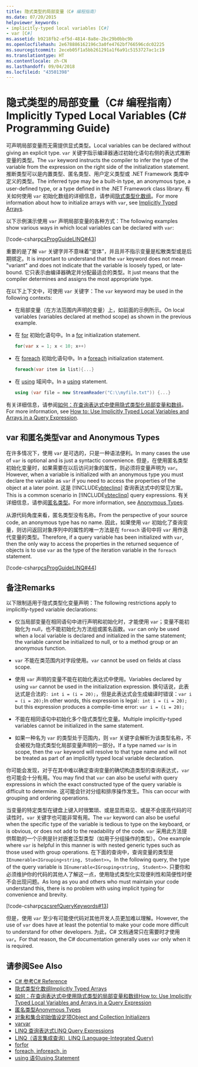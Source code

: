 ```yaml
---
title: 隐式类型的局部变量（C# 编程指南）
ms.date: 07/20/2015
helpviewer_keywords:
- implicitly-typed local variables [C#]
- var [C#]
ms.assetid: b9218fb2-ef5d-4814-8a8e-2bc29b0bbc9b
ms.openlocfilehash: 2e678886162196c3a0fe4762bf766596cdc02225
ms.sourcegitcommit: 2eceb05f1a5bb261291a1f6a91c5153727ac1c19
ms.translationtype: HT
ms.contentlocale: zh-CN
ms.lasthandoff: 09/04/2018
ms.locfileid: "43501398"
---
```

# <a name="implicitly-typed-local-variables-c-programming-guide"></a><span data-ttu-id="227b6-102">隐式类型的局部变量（C# 编程指南）</span><span class="sxs-lookup"><span data-stu-id="227b6-102">Implicitly Typed Local Variables (C# Programming Guide)</span></span>
<span data-ttu-id="227b6-103">可声明局部变量而无需提供显式类型。</span><span class="sxs-lookup"><span data-stu-id="227b6-103">Local variables can be declared without giving an explicit type.</span></span> <span data-ttu-id="227b6-104">`var` 关键字指示编译器通过初始化语句右侧的表达式推断变量的类型。</span><span class="sxs-lookup"><span data-stu-id="227b6-104">The `var` keyword instructs the compiler to infer the type of the variable from the expression on the right side of the initialization statement.</span></span> <span data-ttu-id="227b6-105">推断类型可以是内置类型、匿名类型、用户定义类型或 .NET Framework 类库中定义的类型。</span><span class="sxs-lookup"><span data-stu-id="227b6-105">The inferred type may be a built-in type, an anonymous type, a user-defined type, or a type defined in the .NET Framework class library.</span></span> <span data-ttu-id="227b6-106">有关如何使用 `var` 初始化数组的详细信息，请参阅[隐式类型化数组](../../../csharp/programming-guide/arrays/implicitly-typed-arrays.md)。</span><span class="sxs-lookup"><span data-stu-id="227b6-106">For more information about how to initialize arrays with `var`, see [Implicitly Typed Arrays](../../../csharp/programming-guide/arrays/implicitly-typed-arrays.md).</span></span>  
  
 <span data-ttu-id="227b6-107">以下示例演示使用 `var` 声明局部变量的各种方式：</span><span class="sxs-lookup"><span data-stu-id="227b6-107">The following examples show various ways in which local variables can be declared with `var`:</span></span>  
  
 [!code-csharp[csProgGuideLINQ#43](../../../csharp/programming-guide/arrays/codesnippet/CSharp/implicitly-typed-local-variables_1.cs)]  
  
 <span data-ttu-id="227b6-108">重要的是了解 `var` 关键字并不意味着“变体”，并且并不指示变量是松散类型或是后期绑定。</span><span class="sxs-lookup"><span data-stu-id="227b6-108">It is important to understand that the `var` keyword does not mean "variant" and does not indicate that the variable is loosely typed, or late-bound.</span></span> <span data-ttu-id="227b6-109">它只表示由编译器确定并分配最适合的类型。</span><span class="sxs-lookup"><span data-stu-id="227b6-109">It just means that the compiler determines and assigns the most appropriate type.</span></span>  
  
 <span data-ttu-id="227b6-110">在以下上下文中，可使用 `var` 关键字：</span><span class="sxs-lookup"><span data-stu-id="227b6-110">The `var` keyword may be used in the following contexts:</span></span>  
  
-   <span data-ttu-id="227b6-111">在局部变量（在方法范围内声明的变量）上，如前面的示例所示。</span><span class="sxs-lookup"><span data-stu-id="227b6-111">On local variables (variables declared at method scope) as shown in the previous example.</span></span>  
  
-   <span data-ttu-id="227b6-112">在 [for](../../../csharp/language-reference/keywords/for.md) 初始化语句中。</span><span class="sxs-lookup"><span data-stu-id="227b6-112">In a [for](../../../csharp/language-reference/keywords/for.md) initialization statement.</span></span>  
  
    ```csharp  
    for(var x = 1; x < 10; x++)  
    ```  
  
-   <span data-ttu-id="227b6-113">在 [foreach](../../../csharp/language-reference/keywords/foreach-in.md) 初始化语句中。</span><span class="sxs-lookup"><span data-stu-id="227b6-113">In a [foreach](../../../csharp/language-reference/keywords/foreach-in.md) initialization statement.</span></span>  
  
    ```csharp  
    foreach(var item in list){...}  
    ```  
  
-   <span data-ttu-id="227b6-114">在 [using](../../../csharp/language-reference/keywords/using-statement.md) 域间中。</span><span class="sxs-lookup"><span data-stu-id="227b6-114">In a [using](../../../csharp/language-reference/keywords/using-statement.md) statement.</span></span>  
  
    ```csharp  
    using (var file = new StreamReader("C:\\myfile.txt")) {...}  
    ```  
  
 <span data-ttu-id="227b6-115">有关详细信息，请参阅[如何：在查询表达式中使用隐式类型化局部变量和数组](../../../csharp/programming-guide/classes-and-structs/how-to-use-implicitly-typed-local-variables-and-arrays-in-a-query-expression.md)。</span><span class="sxs-lookup"><span data-stu-id="227b6-115">For more information, see [How to: Use Implicitly Typed Local Variables and Arrays in a Query Expression](../../../csharp/programming-guide/classes-and-structs/how-to-use-implicitly-typed-local-variables-and-arrays-in-a-query-expression.md).</span></span>  
  
## <a name="var-and-anonymous-types"></a><span data-ttu-id="227b6-116">var 和匿名类型</span><span class="sxs-lookup"><span data-stu-id="227b6-116">var and Anonymous Types</span></span>  
 <span data-ttu-id="227b6-117">在许多情况下，使用 `var` 是可选的，只是一种语法便利。</span><span class="sxs-lookup"><span data-stu-id="227b6-117">In many cases the use of `var` is optional and is just a syntactic convenience.</span></span> <span data-ttu-id="227b6-118">但是，在使用匿名类型初始化变量时，如果需要在以后访问对象的属性，则必须将变量声明为 `var`。</span><span class="sxs-lookup"><span data-stu-id="227b6-118">However, when a variable is initialized with an anonymous type you must declare the variable as `var` if you need to access the properties of the object at a later point.</span></span> <span data-ttu-id="227b6-119">这是 [!INCLUDE[vbteclinq](~/includes/vbteclinq-md.md)] 查询表达式中的常见方案。</span><span class="sxs-lookup"><span data-stu-id="227b6-119">This is a common scenario in [!INCLUDE[vbteclinq](~/includes/vbteclinq-md.md)] query expressions.</span></span> <span data-ttu-id="227b6-120">有关详细信息，请参阅[匿名类型](../../../csharp/programming-guide/classes-and-structs/anonymous-types.md)。</span><span class="sxs-lookup"><span data-stu-id="227b6-120">For more information, see [Anonymous Types](../../../csharp/programming-guide/classes-and-structs/anonymous-types.md).</span></span>  
  
 <span data-ttu-id="227b6-121">从源代码角度来看，匿名类型没有名称。</span><span class="sxs-lookup"><span data-stu-id="227b6-121">From the perspective of your source code, an anonymous type has no name.</span></span> <span data-ttu-id="227b6-122">因此，如果使用 `var` 初始化了查询变量，则访问返回对象序列中的属性的唯一方法是在 `foreach` 语句中将 `var` 用作迭代变量的类型。</span><span class="sxs-lookup"><span data-stu-id="227b6-122">Therefore, if a query variable has been initialized with `var`, then the only way to access the properties in the returned sequence of objects is to use `var` as the type of the iteration variable in the `foreach` statement.</span></span>  
  
 [!code-csharp[csProgGuideLINQ#44](../../../csharp/programming-guide/arrays/codesnippet/CSharp/implicitly-typed-local-variables_2.cs)]  
  
## <a name="remarks"></a><span data-ttu-id="227b6-123">备注</span><span class="sxs-lookup"><span data-stu-id="227b6-123">Remarks</span></span>  
 <span data-ttu-id="227b6-124">以下限制适用于隐式类型化变量声明：</span><span class="sxs-lookup"><span data-stu-id="227b6-124">The following restrictions apply to implicitly-typed variable declarations:</span></span>  
  
-   <span data-ttu-id="227b6-125">仅当局部变量在相同语句中进行声明和初始化时，才能使用 `var`；变量不能初始化为 null，也不能初始化为方法组或匿名函数。</span><span class="sxs-lookup"><span data-stu-id="227b6-125">`var` can only be used when a local variable is declared and initialized in the same statement; the variable cannot be initialized to null, or to a method group or an anonymous function.</span></span>  
  
-   <span data-ttu-id="227b6-126">`var` 不能在类范围内对字段使用。</span><span class="sxs-lookup"><span data-stu-id="227b6-126">`var` cannot be used on fields at class scope.</span></span>  
  
-   <span data-ttu-id="227b6-127">使用 `var` 声明的变量不能在初始化表达式中使用。</span><span class="sxs-lookup"><span data-stu-id="227b6-127">Variables declared by using `var` cannot be used in the initialization expression.</span></span> <span data-ttu-id="227b6-128">换句话说，此表达式是合法的`: int i = (i = 20);`，但是此表达式会生成编译时错误：`var i = (i = 20);`</span><span class="sxs-lookup"><span data-stu-id="227b6-128">In other words, this expression is legal`: int i = (i = 20);` but this expression produces a compile-time error: `var i = (i = 20);`</span></span>  
  
-   <span data-ttu-id="227b6-129">不能在相同语句中初始化多个隐式类型化变量。</span><span class="sxs-lookup"><span data-stu-id="227b6-129">Multiple implicitly-typed variables cannot be initialized in the same statement.</span></span>  
  
-   <span data-ttu-id="227b6-130">如果一种名为 `var` 的类型处于范围内，则 `var` 关键字会解析为该类型名称，不会被视为隐式类型化局部变量声明的一部分。</span><span class="sxs-lookup"><span data-stu-id="227b6-130">If a type named `var` is in scope, then the `var` keyword will resolve to that type name and will not be treated as part of an implicitly typed local variable declaration.</span></span>  
  
 <span data-ttu-id="227b6-131">你可能会发现，对于在其中难以确定查询变量的确切构造类型的查询表达式，`var` 也可能会十分有用。</span><span class="sxs-lookup"><span data-stu-id="227b6-131">You may find that `var` can also be useful with query expressions in which the exact constructed type of the query variable is difficult to determine.</span></span> <span data-ttu-id="227b6-132">这可能会针对分组和排序操作发生。</span><span class="sxs-lookup"><span data-stu-id="227b6-132">This can occur with grouping and ordering operations.</span></span>  
  
 <span data-ttu-id="227b6-133">当变量的特定类型在键盘上键入时很繁琐、或是显而易见、或是不会提高代码的可读性时，`var` 关键字也可能非常有用。</span><span class="sxs-lookup"><span data-stu-id="227b6-133">The `var` keyword can also be useful when the specific type of the variable is tedious to type on the keyboard, or is obvious, or does not add to the readability of the code.</span></span> <span data-ttu-id="227b6-134">`var` 采用此方法提供帮助的一个示例是针对嵌套泛型类型（如用于分组操作的类型）。</span><span class="sxs-lookup"><span data-stu-id="227b6-134">One example where `var` is helpful in this manner is with nested generic types such as those used with group operations.</span></span> <span data-ttu-id="227b6-135">在下面的查询中，查询变量的类型是 `IEnumerable<IGrouping<string, Student>>`。</span><span class="sxs-lookup"><span data-stu-id="227b6-135">In the following query, the type of the query variable is `IEnumerable<IGrouping<string, Student>>`.</span></span> <span data-ttu-id="227b6-136">只要你和必须维护你的代码的其他人了解这一点，使用隐式类型化实现便利性和简便性时便不会出现问题。</span><span class="sxs-lookup"><span data-stu-id="227b6-136">As long as you and others who must maintain your code understand this, there is no problem with using implicit typing for convenience and brevity.</span></span>  
  
 [!code-csharp[cscsrefQueryKeywords#13](../../../csharp/language-reference/keywords/codesnippet/CSharp/implicitly-typed-local-variables_3.cs)]  
  
 <span data-ttu-id="227b6-137">但是，使用 `var` 至少有可能使代码对其他开发人员更加难以理解。</span><span class="sxs-lookup"><span data-stu-id="227b6-137">However, the use of `var` does have at least the potential to make your code more difficult to understand for other developers.</span></span> <span data-ttu-id="227b6-138">为此，C# 文档通常只在需要时才使用 `var`。</span><span class="sxs-lookup"><span data-stu-id="227b6-138">For that reason, the C# documentation generally uses `var` only when it is required.</span></span>  
  
## <a name="see-also"></a><span data-ttu-id="227b6-139">请参阅</span><span class="sxs-lookup"><span data-stu-id="227b6-139">See Also</span></span>

- [<span data-ttu-id="227b6-140">C# 参考</span><span class="sxs-lookup"><span data-stu-id="227b6-140">C# Reference</span></span>](../../../csharp/language-reference/index.md)  
- [<span data-ttu-id="227b6-141">隐式类型化数组</span><span class="sxs-lookup"><span data-stu-id="227b6-141">Implicitly Typed Arrays</span></span>](../../../csharp/programming-guide/arrays/implicitly-typed-arrays.md)  
- [<span data-ttu-id="227b6-142">如何：在查询表达式中使用隐式类型的局部变量和数组</span><span class="sxs-lookup"><span data-stu-id="227b6-142">How to: Use Implicitly Typed Local Variables and Arrays in a Query Expression</span></span>](../../../csharp/programming-guide/classes-and-structs/how-to-use-implicitly-typed-local-variables-and-arrays-in-a-query-expression.md)  
- [<span data-ttu-id="227b6-143">匿名类型</span><span class="sxs-lookup"><span data-stu-id="227b6-143">Anonymous Types</span></span>](../../../csharp/programming-guide/classes-and-structs/anonymous-types.md)  
- [<span data-ttu-id="227b6-144">对象和集合初始值设定项</span><span class="sxs-lookup"><span data-stu-id="227b6-144">Object and Collection Initializers</span></span>](../../../csharp/programming-guide/classes-and-structs/object-and-collection-initializers.md)  
- [<span data-ttu-id="227b6-145">var</span><span class="sxs-lookup"><span data-stu-id="227b6-145">var</span></span>](../../../csharp/language-reference/keywords/var.md)  
- [<span data-ttu-id="227b6-146">LINQ 查询表达式</span><span class="sxs-lookup"><span data-stu-id="227b6-146">LINQ Query Expressions</span></span>](../../../csharp/programming-guide/linq-query-expressions/index.md)  
- [<span data-ttu-id="227b6-147">LINQ（语言集成查询）</span><span class="sxs-lookup"><span data-stu-id="227b6-147">LINQ (Language-Integrated Query)</span></span>](../../../csharp/linq/index.md)  
- [<span data-ttu-id="227b6-148">for</span><span class="sxs-lookup"><span data-stu-id="227b6-148">for</span></span>](../../../csharp/language-reference/keywords/for.md)  
- [<span data-ttu-id="227b6-149">foreach, in</span><span class="sxs-lookup"><span data-stu-id="227b6-149">foreach, in</span></span>](../../../csharp/language-reference/keywords/foreach-in.md)  
- [<span data-ttu-id="227b6-150">using 语句</span><span class="sxs-lookup"><span data-stu-id="227b6-150">using Statement</span></span>](../../../csharp/language-reference/keywords/using-statement.md)
